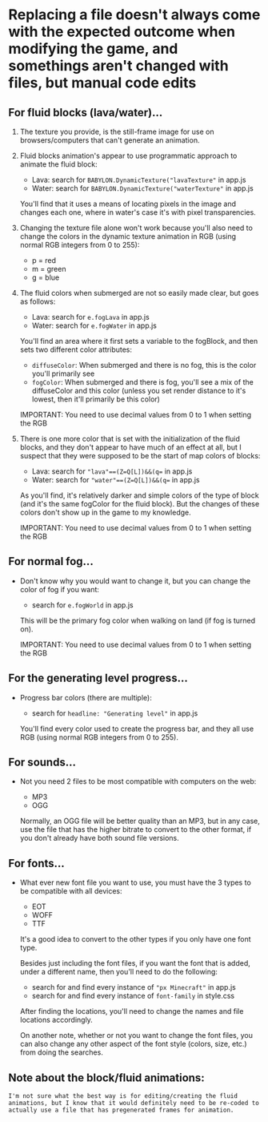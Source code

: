 # Replacing a file doesn't always come with the expected outcome when modifying the game, and somethings aren't changed with files, but manual code edits



## For fluid blocks (lava/water)...

1. The texture you provide, is the still-frame image for use on browsers/computers that can't generate an animation.
2. Fluid blocks animation's appear to use programmatic approach to animate the fluid block:
    * Lava: search for `BABYLON.DynamicTexture("lavaTexture"` in app.js
    * Water: search for `BABYLON.DynamicTexture("waterTexture"` in app.js
    
   You'll find that it uses a means of locating pixels in the image and changes each one, where in water's case it's with pixel transparencies.
3. Changing the texture file alone won't work because you'll also need to change the colors in the dynamic texture animation in RGB (using normal RGB integers from 0 to 255):
    * p = red
    * m = green
    * g = blue
4. The fluid colors when submerged are not so easily made clear, but goes as follows:
    * Lava: search for `e.fogLava` in app.js
    * Water: search for `e.fogWater` in app.js
    
   You'll find an area where it first sets a variable to the fogBlock, and then sets two different color attributes:
    * `diffuseColor`: When submerged and there is no fog, this is the color you'll primarily see
    * `fogColor`: When submerged and there is fog, you'll see a mix of the diffuseColor and this color (unless you set render distance to it's lowest, then it'll primarily be this color)
    
   IMPORTANT: You need to use decimal values from 0 to 1 when setting the RGB
5. There is one more color that is set with the initialization of the fluid blocks, and they don't appear to have much of an effect at all, but I suspect that they were supposed to be the start of map colors of blocks:
    * Lava: search for `"lava"==(Z=Q[L])&&(q=` in app.js
    * Water: search for `"water"==(Z=Q[L])&&(q=` in app.js
    
   As you'll find, it's relatively darker and simple colors of the type of block (and it's the same fogColor for the fluid block). But the changes of these colors don't show up in the game to my knowledge.
   
   IMPORTANT: You need to use decimal values from 0 to 1 when setting the RGB



## For normal fog...

* Don't know why you would want to change it, but you can change the color of fog if you want:
   * search for `e.fogWorld` in app.js
   
  This will be the primary fog color when walking on land (if fog is turned on).
  
  IMPORTANT: You need to use decimal values from 0 to 1 when setting the RGB



## For the generating level progress...

* Progress bar colors (there are multiple):
   * search for `headline: "Generating level"` in app.js
   
  You'll find every color used to create the progress bar, and they all use RGB (using normal RGB integers from 0 to 255).



## For sounds...

* Not you need 2 files to be most compatible with computers on the web:
   * MP3
   * OGG
   
  Normally, an OGG file will be better quality than an MP3, but in any case, use the file that has the higher bitrate to convert to the other format, if you don't already have both sound file versions.



## For fonts...

* What ever new font file you want to use, you must have the 3 types to be compatible with all devices:
   * EOT
   * WOFF
   * TTF
   
  It's a good idea to convert to the other types if you only have one font type.
  
  Besides just including the font files, if you want the font that is added, under a different name, then you'll need to do the following:
   * search for and find every instance of `"px Minecraft"` in app.js
   * search for and find every instance of `font-family` in style.css
   
  After finding the locations, you'll need to change the names and file locations accordingly.
  
  On another note, whether or not you want to change the font files, you can also change any other aspect of the font style (colors, size, etc.) from doing the searches.



## Note about the block/fluid animations:
    I'm not sure what the best way is for editing/creating the fluid animations, but I know that it would definitely need to be re-coded to actually use a file that has pregenerated frames for animation.
